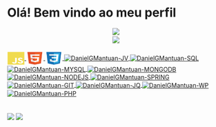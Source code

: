 <h1>Olá! Bem vindo ao meu perfil</h1>
<div align="center">
  <a href="https://github.com/DanielGMantuan">
  
 
  <img height="257em" src="https://github-readme-stats.vercel.app/api/top-langs/?username=DanielGMantuan&layout=compact&theme=dark"/>
     <br>
    <picture>
    <source 
      srcset="https://github-readme-stats.vercel.app/api?username=DanielGMantuan&show_icons=true&theme=dark"
      media="(prefers-color-scheme: dark)"
    />
    <source
      srcset="https://github-readme-stats.vercel.app/api/top-langs/?username=DanielGMantuan&layout=compact&theme=dark"
      media="(prefers-color-scheme: light), (prefers-color-scheme: no-preference)"
    />
    <img src="https://github-readme-stats.vercel.app/api/top-langs/?username=DanielGMantuan&layout=compact&theme=dark" />
  </picture>
</div>

<div style="display: inline_block; margin-bottom: 20px;"> <br>
  <img align="center" alt="DanielGMantuan-JS" height="30" width="40" src="https://raw.githubusercontent.com/devicons/devicon/master/icons/javascript/javascript-plain.svg">
  <img align="center" alt="DanielGMantuan-HTML" height="30" width="40" src="https://raw.githubusercontent.com/devicons/devicon/master/icons/html5/html5-original.svg">
  <img align="center" alt="DanielGMantuan-CSS" height="30" width="40" src="https://raw.githubusercontent.com/devicons/devicon/master/icons/css3/css3-original.svg">
  <img align="center" alt="DanielGMantuan-JV"height="50" width="50" src="https://img.icons8.com/color/512/java-coffee-cup-logo.png"/>
  <img align="center" alt="DanielGMantuan-SQL" height="40" width="40"  src="https://img.icons8.com/external-soft-fill-juicy-fish/512/external-sql-coding-and-development-soft-fill-soft-fill-juicy-fish.png">
  <img align="center" alt="DanielGMantuan-MYSQL" height="60" width="60"  src="https://cdn.jsdelivr.net/gh/devicons/devicon/icons/mysql/mysql-original-wordmark.svg">
  <img align="center" alt="DanielGMantuan-MONGODB" height="50" width="50"  src="https://user-images.githubusercontent.com/74190914/218465124-683a255e-05ce-428c-b6c9-9f8d76fc1e40.png">
  <img align="center" alt="DanielGMantuan-NODEJS" height="50" width="50"  src="https://img.icons8.com/color/256/nodejs.png">
  <img align="center" alt="DanielGMantuan-SPRING" height="50" width="50"  src="https://img.icons8.com/color/256/spring-logo.png">
  <img align="center" alt="DanielGMantuan-GIT" height="50" width="50"  src="https://img.icons8.com/color/256/git.png">
  <img align="center" alt="DanielGMantuan-JQ"height="40" width="40" src="https://cdn.jsdelivr.net/gh/devicons/devicon/icons/jquery/jquery-plain-wordmark.svg" />
  <img align="center" alt="DanielGMantuan-WP"height="40" width="40" src="https://img.icons8.com/color/48/000000/wordpress.png"/>
  <img align="center" alt="DanielGMantuan-PHP" height="50" width="50" src="https://cdn.jsdelivr.net/gh/devicons/devicon/icons/php/php-original.svg">
</div>
<br>
<a href = "mailto:daniel2mantuan@gmail.com"><img src="https://img.shields.io/badge/-Gmail-%[](url)23333?style=for-the-badge&logo=gmail&logoColor=white" target="_blank"></a>
<a href="https://www.linkedin.com/in/daniel-mantuan/" target="_blank"><img src="https://img.shields.io/badge/-LinkedIn-%230077B5?style=for-the-badge&logo=linkedin&logoColor=white" target="_blank"></a> 
